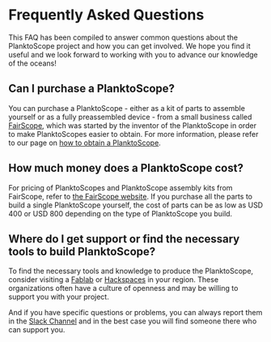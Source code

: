 # Frequently Asked Questions

This FAQ has been compiled to answer common questions about the PlanktoScope project and how you can get involved. We hope you find it useful and we look forward to working with you to advance our knowledge of the oceans!

## Can I purchase a PlanktoScope?

You can purchase a PlanktoScope - either as a kit of parts to assemble yourself or as a fully preassembled device - from a small business called [FairScope](https://www.fairscope.com/), which was started by the inventor of the PlanktoScope in order to make PlanktoScopes easier to obtain. For more information, please refer to our page on [how to obtain a PlanktoScope](setup/index.md).

## How much money does a PlanktoScope cost?

For pricing of PlanktoScopes and PlanktoScope assembly kits from FairScope, refer to [the FairScope website](https://www.fairscope.com/). If you purchase all the parts to build a single PlanktoScope yourself, the cost of parts can be as low as USD 400 or USD 800 depending on the type of PlanktoScope you build.

## Where do I get support or find the necessary tools to build PlanktoScope?

To find the necessary tools and knowledge to produce the PlanktoScope, consider visiting a [Fablab](https://fablabs.io/labs) or [Hackspaces](https://wiki.hackerspaces.org/List_of_Hacker_Spaces) in your region. These organizations often have a culture of openness and may be willing to support you with your project.

And if you have specific questions or problems, you can always report them in the [Slack Channel](https://planktoscope.slack.com/) and in the best case you will find someone there who can support you.
